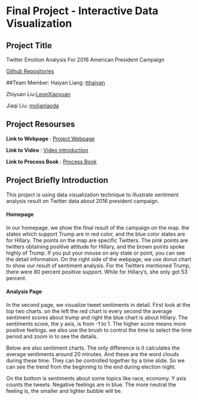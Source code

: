 # Final Project - Interactive Data Visualization

## Project Title
Twitter Emotion Analysis For 2016 American President Campaign

[Github Repositories](https://github.com/LeonXiaoyuan/VisualFinal)

##Team Member: 
Haiyan Liang: [tthaiyan](https://github.com/tthaiyan)

Zhiyuan Liu:[LeonXiaoyuan](https://github.com/LeonXiaoyuan)

Jiaqi Liu: [molianlaoda](https://github.com/molianlaoda)

## Project Resourses


**Link to Webpage** :
[Project Webpage](https://leonxiaoyuan.github.io/VisualFinal/)

**Link to Video** : 
[Video introduction](https://www.youtube.com/watch?v=3B4BL-HMTdo&feature=youtu.be)

**Link to Process Book** : 
[Process Book](https://github.com/LeonXiaoyuan/VisualFinal/blob/master/ProcessBook2.pdf)

## Project Briefly Introduction
This project is using data visualization technique to illustrate sentiment analysis result on Twitter data about 2016 president campaign.

#### Homepage

In our homepage. we show the final result of the campaign on the map. the states which support Trump are in red color, and the blue color states are for Hillary. The points on the map are specific Twitters. The pink points are twitters obtaining positive attitude for Hillary, and the brown points spoke highly of Trump. If you put your mouse on any state or point, you can see the detail information. On the right side of the webpage, we use donut chart to show our result of sentiment analysis. For the Twitters mentioned Trump, there were 80 percent positive support. While for Hillary’s, she only got 53 percent. #### Analysis Page
In the second page, we visualize tweet sentiments in detail. First look at the top two charts. on the left the red chart is every second the average sentiment scores about trump and right the blue chart is about Hillary. The sentiments score, the y axis, is from -1 to 1. The higher score means more positive feelings. we also use the brush to control the time to select the time period and zoom in to see the details.
Below are also sentiment charts. The only difference is it calculates the average sentiments around 20 minutes. And these are the word clouds during these time. They can be controlled together by a time slide. So we can see the trend from the beginning to the end during election night.
On the bottom is sentiments about some topics like race, economy. Y axis counts the tweets. Negative feelings are in blue. The more neutral the feeling is, the smaller and lighter bubble will be.
